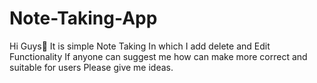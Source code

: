 # Note-Taking-App
Hi Guys👋 
It is simple Note Taking 
In which I add delete and Edit Functionality 
If anyone can suggest me how can make more correct and suitable for users 
Please give me ideas. 
